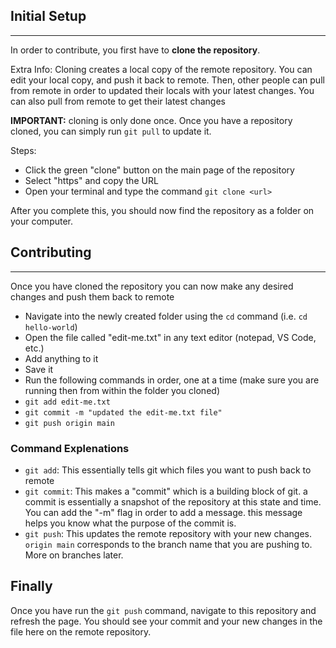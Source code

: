 ## Initial Setup
***
In order to contribute, you first have to **clone the repository**.

Extra Info: Cloning creates a local copy of the remote repository. You can edit your local copy, and push it back to remote.
Then, other people can pull from remote in order to updated their locals with your latest changes.
You can also pull from remote to get their latest changes

**IMPORTANT:** cloning is only done once. Once you have a repository cloned, you can simply run `git pull` to update it.

Steps:
- Click the green "clone" button on the main page of the repository
- Select "https" and copy the URL
- Open your terminal and type the command `git clone <url>`

After you complete this, you should now find the repository as a folder on your computer.

## Contributing
***
Once you have cloned the repository you can now make any desired changes and push them back to remote

- Navigate into the newly created folder using the `cd` command (i.e. `cd hello-world`)
- Open the file called "edit-me.txt" in any text editor (notepad, VS Code, etc.)
- Add anything to it
- Save it
- Run the following commands in order, one at a time (make sure you are running then from within the folder you cloned)
- `git add edit-me.txt`
- `git commit -m "updated the edit-me.txt file"`
- `git push origin main`

### Command Explenations
- `git add`: This essentially tells git which files you want to push back to remote
- `git commit`: This makes a "commit" which is a building block of git. a commit is essentially a snapshot of the repository at this state and time. You can add the "-m" flag in order to add a message. this message helps you know what the purpose of the commit is.
- `git push`: This updates the remote repository with your new changes. `origin main` corresponds to the branch name that you are pushing to. More on branches later.

## Finally
Once you have run the `git push` command, navigate to this repository and refresh the page. You should see your commit and your new changes in the file here on the remote repository.

